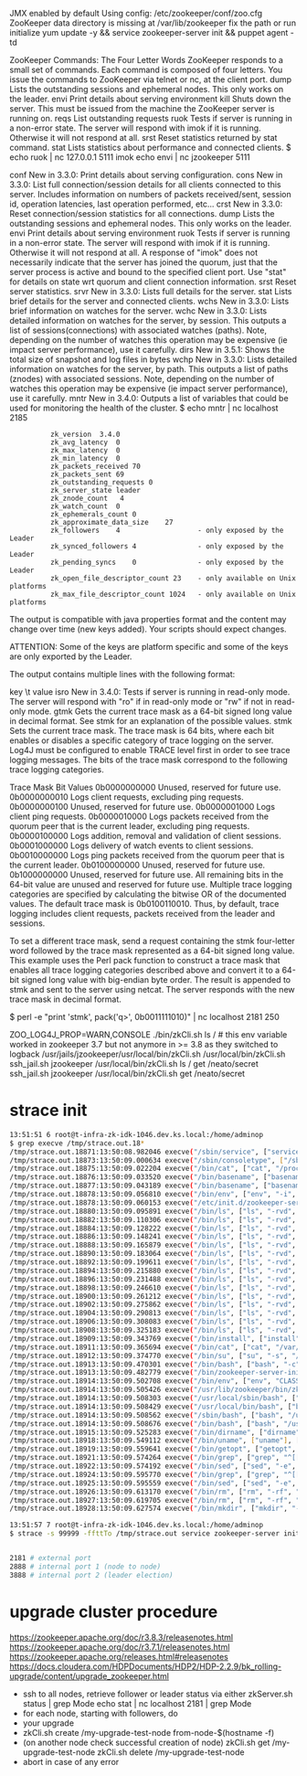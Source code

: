 JMX enabled by default
Using config: /etc/zookeeper/conf/zoo.cfg
ZooKeeper data directory is missing at /var/lib/zookeeper fix the path or run initialize
yum update -y && service zookeeper-server init && puppet agent -td


ZooKeeper Commands: The Four Letter Words
ZooKeeper responds to a small set of commands. Each command is composed of four letters. You issue the commands to ZooKeeper via telnet or nc, at the client port.
dump Lists the outstanding sessions and ephemeral nodes. This only works on the leader.
envi Print details about serving environment
kill Shuts down the server. This must be issued from the machine the ZooKeeper server is running on.
reqs List outstanding requests
ruok Tests if server is running in a non-error state. The server will respond with imok if it is running. Otherwise it will not respond at all.
srst Reset statistics returned by stat command.
stat Lists statistics about performance and connected clients.
$ echo ruok | nc 127.0.0.1 5111
imok
echo envi | nc jzookeeper 5111


conf New in 3.3.0: Print details about serving configuration.
cons New in 3.3.0: List full connection/session details for all clients connected to this server. Includes information on numbers of packets received/sent, session id, operation latencies, last operation performed, etc...
crst New in 3.3.0: Reset connection/session statistics for all connections.
dump Lists the outstanding sessions and ephemeral nodes. This only works on the leader.
envi Print details about serving environment
ruok Tests if server is running in a non-error state. The server will respond with imok if it is running. Otherwise it will not respond at all.  A response of "imok" does not necessarily indicate that the server has joined the quorum, just that the server process is active and bound to the specified client port. Use "stat" for details on state wrt quorum and client connection information.
srst Reset server statistics.
srvr New in 3.3.0: Lists full details for the server.
stat Lists brief details for the server and connected clients.
wchs New in 3.3.0: Lists brief information on watches for the server.
wchc New in 3.3.0: Lists detailed information on watches for the server, by session. This outputs a list of sessions(connections) with associated watches (paths). Note, depending on the number of watches this operation may be expensive (ie impact server performance), use it carefully.
dirs New in 3.5.1: Shows the total size of snapshot and log files in bytes
wchp New in 3.3.0: Lists detailed information on watches for the server, by path. This outputs a list of paths (znodes) with associated sessions. Note, depending on the number of watches this operation may be expensive (ie impact server performance), use it carefully.
mntr New in 3.4.0: Outputs a list of variables that could be used for monitoring the health of the cluster.
$ echo mntr | nc localhost 2185

              zk_version  3.4.0
              zk_avg_latency  0
              zk_max_latency  0
              zk_min_latency  0
              zk_packets_received 70
              zk_packets_sent 69
              zk_outstanding_requests 0
              zk_server_state leader
              zk_znode_count   4
              zk_watch_count  0
              zk_ephemerals_count 0
              zk_approximate_data_size    27
              zk_followers    4                   - only exposed by the Leader
              zk_synced_followers 4               - only exposed by the Leader
              zk_pending_syncs    0               - only exposed by the Leader
              zk_open_file_descriptor_count 23    - only available on Unix platforms
              zk_max_file_descriptor_count 1024   - only available on Unix platforms

The output is compatible with java properties format and the content may change over time (new keys added). Your scripts should expect changes.

ATTENTION: Some of the keys are platform specific and some of the keys are only exported by the Leader.

The output contains multiple lines with the following format:

key \t value
isro New in 3.4.0: Tests if server is running in read-only mode. The server will respond with "ro" if in read-only mode or "rw" if not in read-only mode.
gtmk Gets the current trace mask as a 64-bit signed long value in decimal format. See stmk for an explanation of the possible values.
stmk Sets the current trace mask. The trace mask is 64 bits, where each bit enables or disables a specific category of trace logging on the server. Log4J must be configured to enable TRACE level first in order to see trace logging messages. The bits of the trace mask correspond to the following trace logging categories.

Trace Mask Bit Values
0b0000000000	Unused, reserved for future use.
0b0000000010	Logs client requests, excluding ping requests.
0b0000000100	Unused, reserved for future use.
0b0000001000	Logs client ping requests.
0b0000010000	Logs packets received from the quorum peer that is the current leader, excluding ping requests.
0b0000100000	Logs addition, removal and validation of client sessions.
0b0001000000	Logs delivery of watch events to client sessions.
0b0010000000	Logs ping packets received from the quorum peer that is the current leader.
0b0100000000	Unused, reserved for future use.
0b1000000000	Unused, reserved for future use.
All remaining bits in the 64-bit value are unused and reserved for future use. Multiple trace logging categories are specified by calculating the bitwise OR of the documented values. The default trace mask is 0b0100110010. Thus, by default, trace logging includes client requests, packets received from the leader and sessions.

To set a different trace mask, send a request containing the stmk four-letter word followed by the trace mask represented as a 64-bit signed long value. This example uses the Perl pack function to construct a trace mask that enables all trace logging categories described above and convert it to a 64-bit signed long value with big-endian byte order. The result is appended to stmk and sent to the server using netcat. The server responds with the new trace mask in decimal format.

$ perl -e "print 'stmk', pack('q>', 0b0011111010)" | nc localhost 2181
250

ZOO_LOG4J_PROP=WARN,CONSOLE ./bin/zkCli.sh ls / # this env variable worked in zookeeper 3.7 but not anymore in >= 3.8 as they switched to logback
/usr/jails/jzookeeper/usr/local/bin/zkCli.sh
/usr/local/bin/zkCli.sh
ssh_jail.sh jzookeeper /usr/local/bin/zkCli.sh
ls /
get /neato/secret
ssh_jail.sh jzookeeper /usr/local/bin/zkCli.sh get /neato/secret


# strace init
```sh
13:51:51 6 root@t-infra-zk-idk-1046.dev.ks.local:/home/adminop
$ grep execve /tmp/strace.out.18*
/tmp/strace.out.18871:13:50:08.982046 execve("/sbin/service", ["service", "zookeeper-server", "init"], [/* 58 vars */]) = 0 <0.000623>
/tmp/strace.out.18873:13:50:09.000634 execve("/sbin/consoletype", ["/sbin/consoletype"], [/* 58 vars */]) = 0 <0.000208>
/tmp/strace.out.18875:13:50:09.022204 execve("/bin/cat", ["cat", "/proc/cmdline"], [/* 58 vars */]) = 0 <0.000400>
/tmp/strace.out.18876:13:50:09.033520 execve("/bin/basename", ["basename", "/sbin/service"], [/* 58 vars */]) = 0 <0.000352>
/tmp/strace.out.18877:13:50:09.043189 execve("/bin/basename", ["basename", "/sbin/service"], [/* 58 vars */]) = 0 <0.000358>
/tmp/strace.out.18878:13:50:09.056810 execve("/bin/env", ["env", "-i", "PATH=/sbin:/usr/sbin:/bin:/usr/bin", "TERM=xterm-256color", "SYSTEMCTL_IGNORE_DEPENDENCIES=", "SYSTEMCTL_SKIP_REDIRECT=", "/etc/init.d/zookeeper-server", "init"], [/* 59 vars */]) = 0 <0.000337>
/tmp/strace.out.18878:13:50:09.060153 execve("/etc/init.d/zookeeper-server", ["/etc/init.d/zookeeper-server", "init"], [/* 4 vars */]) = 0 <0.004033>
/tmp/strace.out.18880:13:50:09.095891 execve("/bin/ls", ["ls", "-rvd", "/usr/java/jdk1.7*"], [/* 7 vars */]) = 0 <0.000261>
/tmp/strace.out.18882:13:50:09.110306 execve("/bin/ls", ["ls", "-rvd", "/usr/java/jre1.7*"], [/* 7 vars */]) = 0 <0.000337>
/tmp/strace.out.18884:13:50:09.128222 execve("/bin/ls", ["ls", "-rvd", "/usr/lib/jvm/j2sdk1.7-oracle*"], [/* 7 vars */]) = 0 <0.000419>
/tmp/strace.out.18886:13:50:09.148241 execve("/bin/ls", ["ls", "-rvd", "/usr/lib/jvm/j2sdk1.7-oracle/jre*"], [/* 7 vars */]) = 0 <0.000322>
/tmp/strace.out.18888:13:50:09.165879 execve("/bin/ls", ["ls", "-rvd", "/usr/lib/jvm/java-7-oracle*"], [/* 7 vars */]) = 0 <0.000337>
/tmp/strace.out.18890:13:50:09.183064 execve("/bin/ls", ["ls", "-rvd", "/usr/java/jdk1.8*"], [/* 7 vars */]) = 0 <0.000297>
/tmp/strace.out.18892:13:50:09.199611 execve("/bin/ls", ["ls", "-rvd", "/usr/java/jre1.8*"], [/* 7 vars */]) = 0 <0.000306>
/tmp/strace.out.18894:13:50:09.215880 execve("/bin/ls", ["ls", "-rvd", "/usr/lib/jvm/j2sdk1.8-oracle*"], [/* 7 vars */]) = 0 <0.000298>
/tmp/strace.out.18896:13:50:09.231488 execve("/bin/ls", ["ls", "-rvd", "/usr/lib/jvm/j2sdk1.8-oracle/jre*"], [/* 7 vars */]) = 0 <0.000273>
/tmp/strace.out.18898:13:50:09.246610 execve("/bin/ls", ["ls", "-rvd", "/usr/lib/jvm/java-8-oracle*"], [/* 7 vars */]) = 0 <0.000278>
/tmp/strace.out.18900:13:50:09.261212 execve("/bin/ls", ["ls", "-rvd", "/Library/Java/Home*"], [/* 7 vars */]) = 0 <0.000310>
/tmp/strace.out.18902:13:50:09.275862 execve("/bin/ls", ["ls", "-rvd", "/usr/java/default*"], [/* 7 vars */]) = 0 <0.000266>
/tmp/strace.out.18904:13:50:09.290813 execve("/bin/ls", ["ls", "-rvd", "/usr/lib/jvm/default-java*"], [/* 7 vars */]) = 0 <0.000291>
/tmp/strace.out.18906:13:50:09.308083 execve("/bin/ls", ["ls", "-rvd", "/usr/lib/jvm/java-openjdk*"], [/* 7 vars */]) = 0 <0.000351>
/tmp/strace.out.18908:13:50:09.325183 execve("/bin/ls", ["ls", "-rvd", "/usr/lib/jvm/jre-openjdk"], [/* 7 vars */]) = 0 <0.000349>
/tmp/strace.out.18909:13:50:09.343769 execve("/bin/install", ["install", "-d", "-m", "0755", "-o", "zookeeper", "-g", "zookeeper", "/var/run/zookeeper/"], [/* 8 vars */]) = 0 <0.000322>
/tmp/strace.out.18911:13:50:09.365694 execve("/bin/cat", ["cat", "/var/run/zookeeper/zookeeper-server.pid"], [/* 8 vars */]) = 0 <0.000332>
/tmp/strace.out.18912:13:50:09.374770 execve("/bin/su", ["su", "-s", "/bin/bash", "zookeeper", "-c", "zookeeper-server-initialize "], [/* 8 vars */]) = 0 <0.000327>
/tmp/strace.out.18913:13:50:09.470301 execve("/bin/bash", ["bash", "-c", "zookeeper-server-initialize "], [/* 13 vars */]) = 0 <0.000543>
/tmp/strace.out.18913:13:50:09.482779 execve("/bin/zookeeper-server-initialize", ["zookeeper-server-initialize"], [/* 13 vars */]) = 0 <0.000422>
/tmp/strace.out.18914:13:50:09.502708 execve("/bin/env", ["env", "CLASSPATH=:/etc/zookeeper/conf:/usr/lib/zookeeper/*:/usr/lib/zookeeper/lib/*", "/usr/lib/zookeeper/bin/zkServer-initialize.sh"], [/* 22 vars */]) = 0 <0.000349>
/tmp/strace.out.18914:13:50:09.505426 execve("/usr/lib/zookeeper/bin/zkServer-initialize.sh", ["/usr/lib/zookeeper/bin/zkServer-initialize.sh"], [/* 22 vars */]) = 0 <0.000416>
/tmp/strace.out.18914:13:50:09.508303 execve("/usr/local/sbin/bash", ["bash", "/usr/lib/zookeeper/bin/zkServer-initialize.sh"], [/* 22 vars */]) = -1 ENOENT (No such file or directory) <0.000030>
/tmp/strace.out.18914:13:50:09.508429 execve("/usr/local/bin/bash", ["bash", "/usr/lib/zookeeper/bin/zkServer-initialize.sh"], [/* 22 vars */]) = -1 ENOENT (No such file or directory) <0.000043>
/tmp/strace.out.18914:13:50:09.508562 execve("/sbin/bash", ["bash", "/usr/lib/zookeeper/bin/zkServer-initialize.sh"], [/* 22 vars */]) = -1 ENOENT (No such file or directory) <0.000028>
/tmp/strace.out.18914:13:50:09.508676 execve("/bin/bash", ["bash", "/usr/lib/zookeeper/bin/zkServer-initialize.sh"], [/* 22 vars */]) = 0 <0.000310>
/tmp/strace.out.18915:13:50:09.525283 execve("/bin/dirname", ["dirname", "/usr/lib/zookeeper/bin/zkServer-initialize.sh"], [/* 22 vars */]) = 0 <0.000343>
/tmp/strace.out.18918:13:50:09.549112 execve("/bin/uname", ["uname"], [/* 22 vars */]) = 0 <0.000317>
/tmp/strace.out.18919:13:50:09.559641 execve("/bin/getopt", ["getopt", "-n", "/usr/lib/zookeeper/bin/zkServer-initialize.sh", "-o", "h", "-l", "help", "-l", "configfile:", "-l", "myid:", "-l", "force", "--"], [/* 22 vars */]) = 0 <0.000337>
/tmp/strace.out.18921:13:50:09.574264 execve("/bin/grep", ["grep", "^[[:space:]]*dataDir", "/etc/zookeeper/conf/zoo.cfg"], [/* 22 vars */]) = 0 <0.000394>
/tmp/strace.out.18922:13:50:09.574192 execve("/bin/sed", ["sed", "-e", "s/.*=//"], [/* 22 vars */]) = 0 <0.000435>
/tmp/strace.out.18924:13:50:09.595770 execve("/bin/grep", ["grep", "^[[:space:]]*dataLogDir", "/etc/zookeeper/conf/zoo.cfg"], [/* 22 vars */]) = 0 <0.000348>
/tmp/strace.out.18925:13:50:09.595559 execve("/bin/sed", ["sed", "-e", "s/.*=//"], [/* 22 vars */]) = 0 <0.000272>
/tmp/strace.out.18926:13:50:09.613170 execve("/bin/rm", ["rm", "-rf", "/var/lib/zookeeper/myid"], [/* 22 vars */]) = 0 <0.000348>
/tmp/strace.out.18927:13:50:09.619705 execve("/bin/rm", ["rm", "-rf", "/var/lib/zookeeper/version-2"], [/* 22 vars */]) = 0 <0.000315>
/tmp/strace.out.18928:13:50:09.627574 execve("/bin/mkdir", ["mkdir", "-p", "/var/lib/zookeeper/version-2"], [/* 22 vars */]) = 0 <0.000334>

13:51:57 7 root@t-infra-zk-idk-1046.dev.ks.local:/home/adminop
$ strace -s 99999 -ffttTo /tmp/strace.out service zookeeper-server init


2181 # external port
2888 # internal port 1 (node to node)
3888 # internal port 2 (leader election)
```


# upgrade cluster procedure
https://zookeeper.apache.org/doc/r3.8.3/releasenotes.html
https://zookeeper.apache.org/doc/r3.7.1/releasenotes.html
https://zookeeper.apache.org/releases.html#releasenotes
https://docs.cloudera.com/HDPDocuments/HDP2/HDP-2.2.9/bk_rolling-upgrade/content/upgrade_zookeeper.html
* ssh to all nodes, retrieve follower or leader status via either
zkServer.sh status | grep Mode
echo stat | nc localhost 2181 | grep Mode
* for each node, starting with followers, do
 * your upgrade
 * zkCli.sh create /my-upgrade-test-node from-node-$(hostname -f)
 * (on another node check successful creation of node)
   zkCli.sh get /my-upgrade-test-node
   zkCli.sh delete /my-upgrade-test-node
 * abort in case of any error

